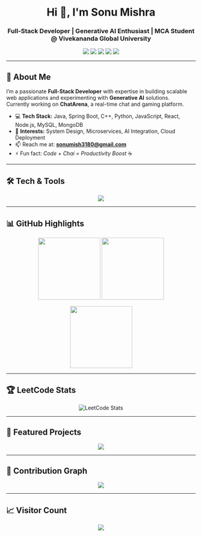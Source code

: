 <!-- Profile Header -->
<h1 align="center">Hi 👋, I'm Sonu Mishra</h1>
<h3 align="center">Full-Stack Developer | Generative AI Enthusiast | MCA Student @ Vivekananda Global University</h3>

<p align="center">
  <a href="https://linkedin.com/in/sonu23"><img src="https://img.shields.io/badge/LinkedIn-Profile-blue?logo=linkedin" /></a>
  <a href="mailto:sonumish3180@gmail.com"><img src="https://img.shields.io/badge/Email-Contact-red?logo=gmail" /></a>
  <a href="https://github.com/ItsmeSonu23"><img src="https://img.shields.io/badge/GitHub-Follow-black?logo=github" /></a>
  <a href="https://yourwebsite.com"><img src="https://img.shields.io/badge/Portfolio-Visit-orange?logo=firefox" /></a>
  <a href="https://leetcode.com/Sonu23/"><img src="https://img.shields.io/badge/LeetCode-Profile-orange?logo=leetcode" /></a>
</p>

---

## 🚀 About Me  
I’m a passionate **Full-Stack Developer** with expertise in building scalable web applications and experimenting with **Generative AI** solutions.  
Currently working on **ChatArena**, a real-time chat and gaming platform.  

- 💻 **Tech Stack:** Java, Spring Boot, C++, Python, JavaScript, React, Node.js, MySQL, MongoDB  
- 🎯 **Interests:** System Design, Microservices, AI Integration, Cloud Deployment  
- 📫 Reach me at: **sonumish3180@gmail.com**  
- ⚡ Fun fact: *Code + Chai = Productivity Boost* ☕

---

## 🛠 Tech & Tools
<p align="center">
  <img src="https://skillicons.dev/icons?i=java,spring,cpp,python,js,react,nodejs,mysql,mongodb,git,github,docker,linux,kafka" />
</p>

---

## 📊 GitHub Highlights
<p align="center">
  <img src="https://github-readme-stats.vercel.app/api?username=ItsmeSonu23&show_icons=true&theme=radical" height="165"/>
  <img src="https://streak-stats.demolab.com?user=ItsmeSonu23&theme=radical" height="165"/>
</p>

<p align="center">
  <img src="https://github-readme-stats.vercel.app/api/top-langs/?username=ItsmeSonu23&layout=compact&theme=radical" height="165"/>
</p>

---

## 🏆 LeetCode Stats
<p align="center">
  <img src="https://leetcard.jacoblin.cool/qjJ4SPuRBu?theme=dark&font=baloo&ext=heatmap" alt="LeetCode Stats" />
</p>

---

## 💼 Featured Projects
<p align="center">
  <a href="[https://github.com/ItsmeSonu23/JobPortal]">
    <img src="https://github-readme-stats.vercel.app/api/pin/?username=ItsmeSonu23&repo=JobPortal&theme=radical" />
  </a>
</p>

---

## 🐍 Contribution Graph
<p align="center">
  <img src="https://github.com/ItsmeSonu23/ItsmeSonu23/blob/output/github-contribution-grid-snake.svg" />
</p>

---

## 📈 Visitor Count
<p align="center">
  <img src="https://visitor-badge.laobi.icu/badge?page_id=ItsmeSonu23" />
</p>
